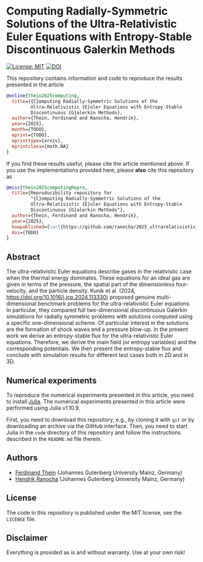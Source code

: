 # Computing Radially-Symmetric Solutions of the Ultra-Relativistic Euler Equations with Entropy-Stable Discontinuous Galerkin Methods

[![License: MIT](https://img.shields.io/badge/License-MIT-success.svg)](https://opensource.org/licenses/MIT)
[![DOI](https://zenodo.org/badge/DOI/TODO.svg)](https://doi.org/TODO)

This repository contains information and code to reproduce the results presented in the
article
```bibtex
@online{thein2025computing,
  title={{C}omputing Radially-Symmetric Solutions of the
         Ultra-Relativistic {E}uler Equations with Entropy-Stable
         Discontinuous {G}alerkin Methods},
  author={Thein, Ferdinand and Ranocha, Hendrik},
  year={2025},
  month={TODO},
  eprint={TODO},
  eprinttype={arxiv},
  eprintclass={math.NA}
}
```

If you find these results useful, please cite the article mentioned above. If you
use the implementations provided here, please **also** cite this repository as
```bibtex
@misc{thein2025computingRepro,
  title={Reproducibility repository for
         "{C}omputing Radially-Symmetric Solutions of the
         Ultra-Relativistic {E}uler Equations with Entropy-Stable
         Discontinuous {G}alerkin Methods"},
  author={Thein, Ferdinand and Ranocha, Hendrik},
  year={2025},
  howpublished={\url{https://github.com/ranocha/2025_ultrarelativistic_euler}},
  doi={TODO}
}
```

## Abstract

The ultra-relativistic Euler equations describe gases in the relativistic case when the thermal energy dominates.
These equations for an ideal gas are given in terms of the pressure, the spatial part of the dimensionless four-velocity, and the particle density.
Kunik et al. (2024, https://doi.org/10.1016/j.jcp.2024.113330) proposed genuine multi-dimensional benchmark problems for the ultra-relativistic Euler equations.
In particular, they compared full two-dimensional discontinuous Galerkin simulations for radially symmetric problems with solutions computed using a specific one-dimensional scheme.
Of particular interest in the solutions are the formation of shock waves and a pressure blow-up.
In the present work we derive an entropy-stable flux for the ultra-relativistic Euler equations.
Therefore, we derive the main field (or entropy variables) and the corresponding potentials.
We then present the entropy-stable flux and conclude with simulation results for different test cases both in 2D and in 3D.




## Numerical experiments

To reproduce the numerical experiments presented in this article, you need
to install [Julia](https://julialang.org/). The numerical experiments presented
in this article were performed using Julia v1.10.9.

First, you need to download this repository, e.g., by cloning it with `git`
or by downloading an archive via the GitHub interface. Then, you need to start
Julia in the `code` directory of this repository and follow the instructions
described in the `README.md` file therein.


## Authors

- [Ferdinand Thein](https://www.ferdinandthein.de) (Johannes Gutenberg University Mainz, Germany)
- [Hendrik Ranocha](https://ranocha.de) (Johannes Gutenberg University Mainz, Germany)


## License

The code in this repository is published under the MIT license, see the
`LICENSE` file.


## Disclaimer

Everything is provided as is and without warranty. Use at your own risk!
